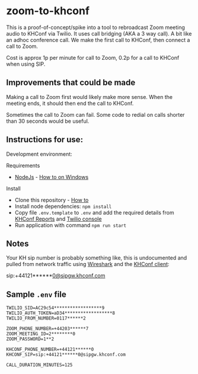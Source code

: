 # zoom-to-khconf
This is a proof-of-concept/spike into a tool to rebroadcast Zoom meeting audio to KHConf via Twilio. It uses call bridging (AKA a 3 way call). A bit like an adhoc conference call. We make the first call to KHConf, then connect a call to Zoom.

Cost is approx 1p per minute for call to Zoom, 0.2p for a call to KHConf when using SIP.

## Improvements that could be made

Making a call to Zoom first would likely make more sense. When the meeting ends, it should then end the call to KHConf.

Sometimes the call to Zoom can fail. Some code to redial on calls shorter than 30 seconds would be useful.

## Instructions for use:

Development environment:

Requirements
* [NodeJs](https://nodejs.org/) - [How to on Windows](https://blog.teamtreehouse.com/install-node-js-npm-windows)

Install
* Clone this repository - [How to](https://help.github.com/en/github/creating-cloning-and-archiving-repositories/cloning-a-repository)
* Install node dependencies: `npm install`
* Copy file `.env.template` to `.env` and add the required details from [KHConf Reports](https://report.khconf.com/) and [Twilio console](https://www.twilio.com/console)
* Run application with command `npm run start`


## Notes

Your KH sip number is probably something like, this is undocumented and pulled from network traffic using [Wireshark](https://www.wireshark.org/) and the [KHConf client](https://www.khconf.com/):

sip:+44121******0@sipgw.khconf.com

## Sample `.env` file

```
TWILIO_SID=AC29c54******************9
TWILIO_AUTH_TOKEN=aD34******************8
TWILIO_FROM_NUMBER=0117******2

ZOOM_PHONE_NUMBER=+44203******7
ZOOM_MEETING_ID=2********0
ZOOM_PASSWORD=1**2

KHCONF_PHONE_NUMBER=+44121******0
KHCONF_SIP=sip:+44121******0@sipgw.khconf.com

CALL_DURATION_MINUTES=125
```